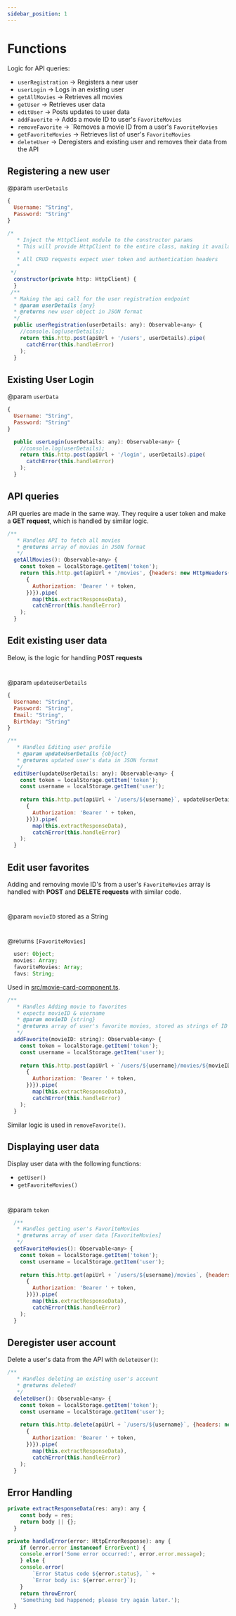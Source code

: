 ```yaml
---
sidebar_position: 1
---
```


# Functions

Logic for API queries:

- `userRegistration` → Registers a new user
- `userLogin` → Logs in an existing user
- `getAllMovies` → Retrieves all movies
- `getUser` → Retrieves user data
- `editUser` → Posts updates to user data
- `addFavorite` → Adds a movie ID to user's ```FavoriteMovies```
- `removeFavorite` → `Removes a movie ID from a user's ```FavoriteMovies```
- `getFavoriteMovies` → Retrieves list of user's ```FavoriteMovies```
- `deleteUser` → Deregisters and existing user and removes their data from the API


## Registering a new user

@param `userDetails`
```jsx title="userDetails = { userData }"
{
  Username: "String",
  Password: "String"
}
```

```jsx title="userRegistration( )"
/* 
   * Inject the HttpClient module to the constructor params
   * This will provide HttpClient to the entire class, making it available via this.http
   * 
   * All CRUD requests expect user token and authentication headers
   * 
 */
  constructor(private http: HttpClient) {
  }
 /**
  * Making the api call for the user registration endpoint
  * @param userDetails {any}
  * @returns new user object in JSON format
  */
  public userRegistration(userDetails: any): Observable<any> {
    //console.log(userDetails);
    return this.http.post(apiUrl + '/users', userDetails).pipe(
      catchError(this.handleError)
    );
  }
```


## Existing User Login

@param `userData`
```jsx title="userData object"
{
  Username: "String",
  Password: "String"
}
```

```jsx title="userLogin( )"
  public userLogin(userDetails: any): Observable<any> {
    //console.log(userDetails);
    return this.http.post(apiUrl + '/login', userDetails).pipe(
      catchError(this.handleError)
    );
  }
```

## API queries

API queries are made in the same way. They require a user token and make a **GET request**, which is handled by similar logic.

```jsx title="getAllMovies( )"
/**
   * Handles API to fetch all movies
   * @returns array of movies in JSON format
   */
  getAllMovies(): Observable<any> {
    const token = localStorage.getItem('token');
    return this.http.get(apiUrl + '/movies', {headers: new HttpHeaders(
      {
        Authorization: 'Bearer ' + token,
      })}).pipe(
        map(this.extractResponseData),
        catchError(this.handleError)
    );
  }
```

## Edit existing user data

Below, is the logic for handling **POST requests**
#
@param `updateUserDetails`

```jsx title="userData object"
{
  Username: "String", 
  Password: "String", 
  Email: "String", 
  Birthday: "String" 
}
```

```jsx title="editUser( )"
/**
   * Handles Editing user profile 
   * @param updateUserDetails {object}
   * @returns updated user's data in JSON format
   */
  editUser(updateUserDetails: any): Observable<any> {
    const token = localStorage.getItem('token');
    const username = localStorage.getItem('user');
    
    return this.http.put(apiUrl + `/users/${username}`, updateUserDetails, {headers: new HttpHeaders(
      {
        Authorization: 'Bearer ' + token,
      })}).pipe(
        map(this.extractResponseData),
        catchError(this.handleError)
    );
  }
```

## Edit user favorites

Adding and removing movie ID's from a user's `FavoriteMovies` array is handled with **POST** and **DELETE requests** with similar code.
#
@param `movieID` stored as a String
#
@returns `[FavoriteMovies]`

```jsx title="variables"
  user: Object;
  movies: Array;
  favoriteMovies: Array;
  favs: String;
```

Used in [src/movie-card-component.ts](#).

```jsx title="addFavorite( )"
/**
   * Handles Adding movie to favorites 
   * expects movieID & username
   * @param movieID {string}
   * @returns array of user's favorite movies, stored as strings of ID's
   */
  addFavorite(movieID: string): Observable<any> {
    const token = localStorage.getItem('token');
    const username = localStorage.getItem('user');
    
    return this.http.post(apiUrl + `/users/${username}/movies/${movieID}`, {headers: new HttpHeaders(
      {
        Authorization: 'Bearer ' + token,
      })}).pipe(
        map(this.extractResponseData),
        catchError(this.handleError)
    );
  }
```
Similar logic is used in `removeFavorite()`.

## Displaying user data 

Display user data with the following functions:
- `getUser()`
- `getFavoriteMovies()`

#
@param `token`

```jsx title="getFavoriteMovies( )"
  /**
   * Handles getting user's FavoriteMovies
   * @returns array of user data [FavoriteMovies]
   */
  getFavoriteMovies(): Observable<any> {
    const token = localStorage.getItem('token');
    const username = localStorage.getItem('user');
    
    return this.http.get(apiUrl + `/users/${username}/movies`, {headers: new HttpHeaders(
      {
        Authorization: 'Bearer ' + token,
      })}).pipe(
        map(this.extractResponseData),
        catchError(this.handleError)
    );
  }
```

## Deregister user account

Delete a user's data from the API with `deleteUser()`:

```jsx title="deleteUser( )"
/**
   * Handles deleting an existing user's account
   * @returns deleted!
   */
  deleteUser(): Observable<any> {
    const token = localStorage.getItem('token');
    const username = localStorage.getItem('user');
    
    return this.http.delete(apiUrl + `/users/${username}`, {headers: new HttpHeaders(
      {
        Authorization: 'Bearer ' + token,
      })}).pipe(
        map(this.extractResponseData),
        catchError(this.handleError)
    );
  }
```

## Error Handling

```jsx title="Extracting Response Data"
private extractResponseData(res: any): any {
    const body = res;
    return body || {};
  }
```
```jsx title="handleError( )"
private handleError(error: HttpErrorResponse): any {
    if (error.error instanceof ErrorEvent) {
    console.error('Some error occurred:', error.error.message);
    } else {
    console.error(
        `Error Status code ${error.status}, ` +
        `Error body is: ${error.error}`);
    }
    return throwError(
    'Something bad happened; please try again later.');
  }
```
